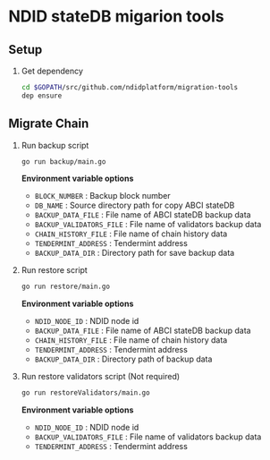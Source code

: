 # NDID stateDB migarion tools

## Setup

1.  Get dependency

    ```sh
    cd $GOPATH/src/github.com/ndidplatform/migration-tools
    dep ensure
    ```

## Migrate Chain

1.  Run backup script

    ```sh
    go run backup/main.go
    ```

    **Environment variable options**
 
    - `BLOCK_NUMBER` : Backup block number
    - `DB_NAME` : Source directory path for copy ABCI stateDB
    - `BACKUP_DATA_FILE` : File name of ABCI stateDB backup data
    - `BACKUP_VALIDATORS_FILE` : File name of validators backup data
    - `CHAIN_HISTORY_FILE` : File name of chain history data
    - `TENDERMINT_ADDRESS` : Tendermint address
    - `BACKUP_DATA_DIR` : Directory path for save backup data

2.  Run restore script 

    ```sh
    go run restore/main.go
    ```

    **Environment variable options**
 
    - `NDID_NODE_ID` : NDID node id
    - `BACKUP_DATA_FILE` : File name of ABCI stateDB backup data
    - `CHAIN_HISTORY_FILE` : File name of chain history data
    - `TENDERMINT_ADDRESS` : Tendermint address
    - `BACKUP_DATA_DIR` : Directory path of backup data

3.  Run restore validators script (Not required)

    ```sh
    go run restoreValidators/main.go
    ```

    **Environment variable options**
 
    - `NDID_NODE_ID` : NDID node id
    - `BACKUP_VALIDATORS_FILE` : File name of validators backup data
    - `TENDERMINT_ADDRESS` : Tendermint address